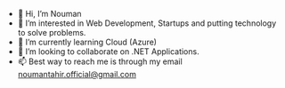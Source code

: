 - 👋 Hi, I’m Nouman
- 👀 I’m interested in Web Development, Startups and putting technology to solve problems. 
- 🌱 I’m currently learning Cloud (Azure)
- 💞️ I’m looking to collaborate on .NET Applications. 
- 📫 Best way to reach me is through my email noumantahir.official@gmail.com

<!---
noumantahir-official/noumantahir-official is a ✨ special ✨ repository because its `README.md` (this file) appears on your GitHub profile.
You can click the Preview link to take a look at your changes.
--->
